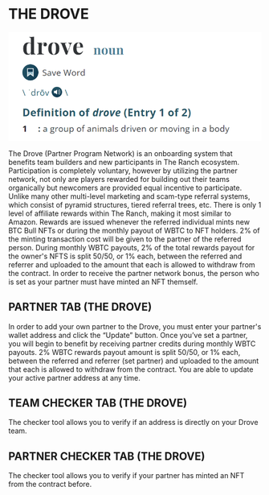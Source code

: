 # THE DROVE

![](<../../.gitbook/assets/image (3) (1).png>)

The Drove (Partner Program Network) is an onboarding system that benefits team builders and new participants in The Ranch ecosystem. Participation is completely voluntary, however by utilizing the partner network, not only are players rewarded for building out their teams organically but newcomers are provided equal incentive to participate. Unlike many other multi-level marketing and scam-type referral systems, which consist of pyramid structures, tiered referral trees, etc. There is only 1 level of affiliate rewards within The Ranch, making it most similar to Amazon. Rewards are issued whenever the referred individual mints new BTC Bull NFTs or during the monthly payout of WBTC to NFT holders. 2% of the minting transaction cost will be given to the partner of the referred person. During monthly WBTC payouts, 2% of the total rewards payout for the owner's NFTS is split 50/50, or 1% each, between the referred and referrer and uploaded to the amount that each is allowed to withdraw from the contract. In order to receive the partner network bonus, the person who is set as your partner must have minted an NFT themself.&#x20;

## PARTNER TAB (THE DROVE)

In order to add your own partner to the Drove, you must enter your partner's wallet address and click the “Update” button. Once you’ve set a partner, you will begin to benefit by receiving partner credits during monthly WBTC payouts. 2% WBTC rewards payout amount is split 50/50, or 1% each, between the referred and referrer (set partner) and uploaded to the amount that each is allowed to withdraw from the contract. You are able to update your active partner address at any time.

## TEAM CHECKER TAB (THE DROVE)

&#x20;The checker tool allows you to verify if an address is directly on your Drove team.&#x20;

## PARTNER CHECKER TAB (THE DROVE)

&#x20;The checker tool allows you to verify if your partner has minted an NFT from the contract before.
